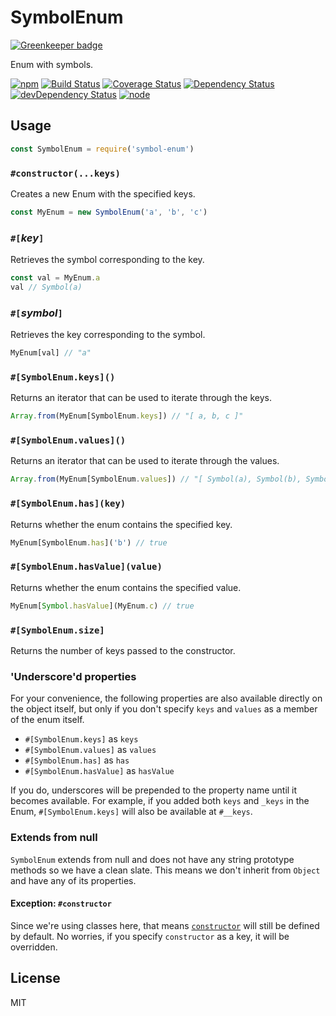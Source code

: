 # SymbolEnum

[![Greenkeeper badge](https://badges.greenkeeper.io/seangenabe/symbol-enum.svg)](https://greenkeeper.io/)

Enum with symbols.

[![npm](https://img.shields.io/npm/v/symbol-enum.svg?style=flat-square)](https://www.npmjs.com/package/symbol-enum)
[![Build Status](https://img.shields.io/travis/seangenabe/symbol-enum/master.svg?style=flat-square)](https://travis-ci.org/seangenabe/symbol-enum)
[![Coverage Status](https://img.shields.io/coveralls/seangenabe/symbol-enum/master.svg?style=flat-square)](https://coveralls.io/github/seangenabe/symbol-enum?branch=master)
[![Dependency Status](https://img.shields.io/david/seangenabe/symbol-enum.svg?style=flat-square)](https://david-dm.org/seangenabe/symbol-enum)
[![devDependency Status](https://img.shields.io/david/dev/seangenabe/symbol-enum.svg?style=flat-square)](https://david-dm.org/seangenabe/symbol-enum#info=devDependencies)
[![node](https://img.shields.io/node/v/symbol-enum.svg?style=flat-square)](https://nodejs.org/en/download/)

## Usage

```javascript
const SymbolEnum = require('symbol-enum')
```

### `#constructor(...keys)`

Creates a new Enum with the specified keys.

````javascript
const MyEnum = new SymbolEnum('a', 'b', 'c')
````

### `#[`*key*`]`

Retrieves the symbol corresponding to the key.

````javascript
const val = MyEnum.a
val // Symbol(a)
````

### `#[`*symbol*`]`

Retrieves the key corresponding to the symbol.

````javascript
MyEnum[val] // "a"
````

### `#[SymbolEnum.keys]()`

Returns an iterator that can be used to iterate through the keys.

```javascript
Array.from(MyEnum[SymbolEnum.keys]) // "[ a, b, c ]"
```

### `#[SymbolEnum.values]()`

Returns an iterator that can be used to iterate through the values.

```javascript
Array.from(MyEnum[SymbolEnum.values]) // "[ Symbol(a), Symbol(b), Symbol(c) ]"
```

### `#[SymbolEnum.has](key)`

Returns whether the enum contains the specified key.

```javascript
MyEnum[SymbolEnum.has]('b') // true
```

### `#[SymbolEnum.hasValue](value)`

Returns whether the enum contains the specified value.

```javascript
MyEnum[Symbol.hasValue](MyEnum.c) // true
```

### `#[SymbolEnum.size]`

Returns the number of keys passed to the constructor.

### 'Underscore'd properties

For your convenience, the following properties are also available directly on the object itself, but only if you don't specify `keys` and `values` as a member of the enum itself.

* `#[SymbolEnum.keys]` as `keys`
* `#[SymbolEnum.values]` as `values`
* `#[SymbolEnum.has]` as `has`
* `#[SymbolEnum.hasValue]` as `hasValue`

If you do, underscores will be prepended to the property name until it becomes available. For example, if you added both `keys` and `_keys` in the Enum, `#[SymbolEnum.keys]` will also be available at `#__keys`.

### Extends from null

`SymbolEnum` extends from null and does not have any string prototype methods so we have a clean slate. This means we don't inherit from `Object` and have any of its properties.

#### Exception: `#constructor`

Since we're using classes here, that means [`constructor`][Object.prototype.constructor] will still be defined by default. No worries, if you specify `constructor` as a key, it will be overridden.

## License

MIT

[Object.prototype.constructor]: https://developer.mozilla.org/en-US/docs/Web/JavaScript/Reference/Global_Objects/Object/constructor
